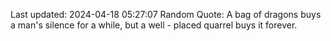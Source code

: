 Last updated: 2024-04-18 05:27:07
Random Quote: A bag of dragons buys a man's silence for a while, but a well - placed quarrel buys it forever. 